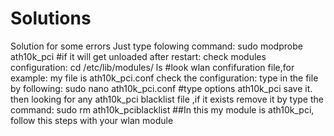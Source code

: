 # Solutions
Solution for some errors
Just type folowing command:
sudo modprobe ath10k_pci
#if it will get unloaded after restart:
check modules configuration:
cd /etc/lib/modules/
ls
#look wlan confifuration file,for example:
my file is ath10k_pci.conf
check the configuration:
type in the file by following:
sudo nano ath10k_pci.conf
#type 
options ath10k_pci
save it.
then looking for any ath10k_pci blacklist file ,if it exists
remove it by type the command:
sudo rm ath10k_pciblacklist
##In this my module is ath10k_pci, follow this steps with your wlan module


